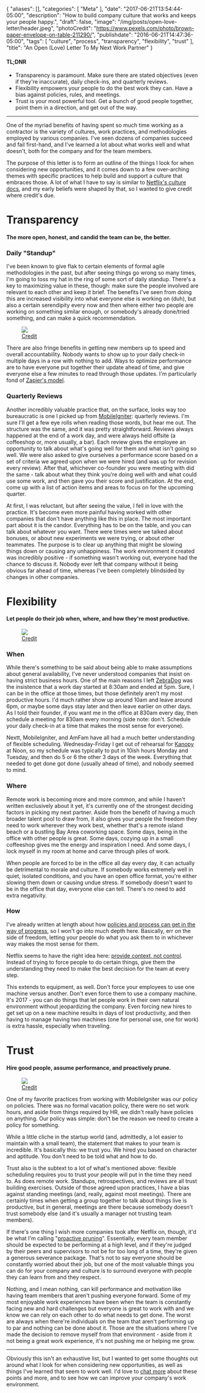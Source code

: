 {
   "aliases": [],
   "categories": [
      "Meta"
   ],
   "date": "2017-06-21T13:54:44-05:00",
   "description": "How to build company culture that works and keeps your people happy.",
   "draft": false,
   "image": "/img/posts/open-love-letter/header.jpeg",
   "photoCredit": "https://www.pexels.com/photo/brown-paper-envelope-on-table-211290/",
   "publishdate": "2016-06-21T14:47:36-05:00",
   "tags": [
      "culture",
      "process",
      "transparency",
      "flexibility",
      "trust"
   ],
   "title": "An Open (Love) Letter To My Next Work Partner"
}

<div class="tldnr">
  <h4>TL;DNR</h4>
  <ul>
    <li>Transparency is paramount. Make sure there are stated objectives (even if they're inaccurate), daily check-ins, and quarterly reviews.</li>
    <li>Flexibility empowers your people to do the best work they can. Have a bias against policies, rules, and meetings.</li>
    <li>Trust is your most powerful tool. Get a bunch of good people together, point them in a direction, and get out of the way.</li>
  </ul>
</div>

---

One of the myriad benefits of having spent so much time working as a contractor is the variety of cultures, work practices, and methodologies employed by various companies. I've seen dozens of companies succeed and fail first-hand, and I've learned a lot about what works well and what doesn't, both for the company and for the team members.

The purpose of this letter is to form an outline of the things I look for when considering new opportunities, and it comes down to a few over-arching themes with specific practices to help build and support a culture that embraces those. A lot of what I have to say is similar to [Netflix's culture docs](https://www.slideshare.net/reed2001/culture-1798664/), and my early beliefs were shaped by that, so I wanted to give credit where credit's due.

# Transparency <a name="transparency" href="#transparency"><i class="ion-link"></i></a>
#### The more open, honest, and candid the team can be, the better.

### Daily "Standup"
I've been known to give flak to certain elements of formal agile methodologies in the past, but after seeing things go wrong so many times, I'm going to toss my hat in the ring of some sort of daily standup. There's a key to maximizing value in these, though: make sure the people involved are relevant to each other and keep it brief. The benefits I've seen from doing this are increased visibility into what everyone else is working on (duh), but also a certain serendipity every now and then where either two people are working on something similar enough, or somebody's already done/tried something, and can make a quick recommendation.

<figure>
<img src="https://media1.giphy.com/media/m8H56p3jVwjWU/giphy.gif" />
<figcaption><a href="https://giphy.com/gifs/portsmouthfc-pompeygif-fans-football-frattonpark-frattonend-m8H56p3jVwjWU">Credit</a></figcaption>
</figure>

There are also fringe benefits in getting new members up to speed and overall accountability. Nobody wants to show up to your daily check-in multiple days in a row with nothing to add. Ways to optimize performance are to have everyone put together their update ahead of time, and give everyone else a few minutes to read through those updates. I'm particularly fond of [Zapier's model](https://zapier.com/learn/remote-work/run-a-remote-meeting/).

### Quarterly Reviews
Another incredibly valuable practice that, on the surface, looks way too bureaucratic is one I picked up from [MobileIgniter](http://mobileigniter.com/): quarterly reviews. I'm sure I'll get a few eye rolls when reading those words, but hear me out. The structure was the same, and it was pretty straightforward. Reviews always happened at the end of a work day, and were always held offsite (a coffeeshop or, more usually, a bar). Each review gives the employee an opportunity to talk about what's going well for them and what isn't going so well. We were also asked to give ourselves a performance score based on a set of criteria we agreed upon when we were hired (and was up for revision every review). After that, whichever co-founder you were meeting with did the same - talk about what they think you're doing well with and what could use some work, and then gave you their score and justification. At the end, come up with a list of action items and areas to focus on for the upcoming quarter.

At first, I was reluctant, but after seeing the value, I fell in love with the practice. It's become even more painful having worked with other companies that don't have anything like this in place. The most important part about it is the candor. Everything has to be on the table, and you can talk about whatever you want. There were times were we talked about bonuses, or about new experiments we were trying, or about other teammates. The purpose is to clear up anything that might be slowing things down or causing any unhappiness. The work environment it created was incredibly positive - if something wasn't working out, everyone had the chance to discuss it. Nobody ever left that company without it being obvious far ahead of time, whereas I've been completely blindsided by changes in other companies.

# Flexibility <a name="flexibility" href="#flexibility"><i class="ion-link"></i></a>
#### Let people do their job when, where, and how they're most productive.

<figure>
<img src="https://media1.giphy.com/media/rxHsDUZMDnt6w/giphy.gif" />
<figcaption><a href="https://giphy.com/gifs/foxadhd-rxHsDUZMDnt6w">Credit</a></figcaption>
</figure>

### When
While there's something to be said about being able to make assumptions about general availability, I've never understood companies that insist on having strict business hours. One of the main reasons I left [ZebraDog](https://www.zebradog.com/) was the insistence that a work day started at 8:30am and ended at 5pm. Sure, I can be in the office at those times, but those definitely aren't my most productive hours. I'd much rather show up around 10am and leave around 6pm, or maybe some days stay later and then leave earlier on other days. As I told their founder, if you want me in the office at 830am every day, then schedule a meeting for 830am every morning (side note: don't. Schedule your daily check-in at a time that makes the most sense for everyone).

Nextt, MobileIgniter, and AmFam have all had a much better understanding of flexible scheduling. Wednesday-Friday I get out of rehearsal for [Kanopy](http://kanopydance.org/) at Noon, so my schedule was typically to put in 10ish hours Monday and Tuesday, and then do 5 or 6 the other 3 days of the week. Everything that needed to get done got done (usually ahead of time), and nobody seemed to mind.

### Where
Remote work is becoming more and more common, and while I haven't written exclusively about it yet, it's currently one of the strongest deciding factors in picking my next partner. Aside from the benefit of having a much broader talent pool to draw from, it also gives your people the freedom they need to work wherever they work best, whether that's a remote island beach or a bustling Bay Area coworking space. Some days, being in the office with other people is great. Some days, cozying up in a small coffeeshop gives me the energy and inspiration I need. And some days, I lock myself in my room at home and carve through piles of work.

When people are forced to be in the office all day every day, it can actually be detrimental to morale and culture. If somebody works extremely well in quiet, isolated conditions, and you have an open office format, you're either slowing them down or causing undue stress. If somebody doesn't want to be in the office that day, everyone else can tell. There's no need to add extra negativity.

### How
I've already written at length about how [policies and process can get in the way of progress](http://bradorego.com/dos-and-donts-of-corporate-innovation/#policy), so I won't go into much depth here. Basically, err on the side of freedom, letting your people do what you ask them to in whichever way makes the most sense for them.

Netflix seems to have the right idea here: [provide context, not control](https://www.slideshare.net/reed2001/culture-1798664/82-Context_not_ControlContext_embrace_Strategy). Instead of trying to force people to do certain things, give them the understanding they need to make the best decision for the team at every step.

This extends to equipment, as well. Don't force your employees to use one machine versus another. Don't even force them to use a company machine. It's 2017 - you can do things that let people work in their own natural environment without jeopardizing the company. Even forcing new hires to get set up on a new machine results in days of lost productivity, and then having to manage having two machines (one for personal use, one for work) is extra hassle, especially when traveling.

# Trust <a name="trust" href="#trust"><i class="ion-link"></i></a>
#### Hire good people, assume performance, and proactively prune.

<figure>
<img src="https://media.giphy.com/media/LqW9dLVjQm3cs/giphy.gif" />
<figcaption><a href="https://giphy.com/gifs/LqW9dLVjQm3cs">Credit</a></figcaption>
</figure>

One of my favorite practices from working with MobileIgniter was our policy on policies. There was no formal vacation policy, there were no set work hours, and aside from things required by HR, we didn't really have policies on anything. Our policy was simple: don't be the reason we need to create a policy for something.

While a little cliche in the startup world (and, admittedly, a lot easier to maintain with a small team), the statement that makes to your team is incredible. It's basically this: we trust you. We hired you based on character and aptitude. You don't need to be told what and how to do.

Trust also is the subtext to a lot of what's mentioned above: flexible scheduling requires you to trust your people will put in the time they need to. As does remote work. Standups, retrospectives, and reviews are all trust building exercises. Outside of those agreed upon practices, I have a bias against standing meetings (and, really, against most meetings). There are certainly times when getting a group together to talk about things live is productive, but in general, meetings are there because somebody doesn't trust somebody else (and it's usually a manager not trusting team members).

If there's one thing I wish more companies took after Netflix on, though, it'd be what I'm calling "[proactive pruning](https://www.slideshare.net/reed2001/culture-1798664/23-Unlike_many_companieswe_practiceadequate_performance)". Essentially, every team member should be expected to be performing at a high level, and if they're judged by their peers and supervisors to not be for too long of a time, they're given a generous severance package. That's not to say everyone should be constantly worried about their job, but one of the most valuable things you can do for your company and culture is to surround everyone with people they can learn from and they respect.

Nothing, and I mean nothing, can kill performance and motivation like having team members that aren't pushing everyone forward. Some of my most enjoyable work experiences have been when the team is constantly facing new and hard challenges but everyone is great to work with and we know we can rely on each other to do what needs to get done. The worst are always when there're individuals on the team that aren't performing up to par and nothing can be done about it. Those are the situations where I've made the decision to remove myself from that environment - aside from it not being a great work experience, it's not pushing me or helping me grow.

<hr />

Obviously this isn't an exhaustive list, but I wanted to get some thoughts out around what I look for when considering new opportunities, as well as things I've learned that seem to work well. I'd love to [chat more](mailto:me@bradorego.com?subject=Open%20Love%20Letter) about these points and more, and to see how we can improve your company's work environment.

